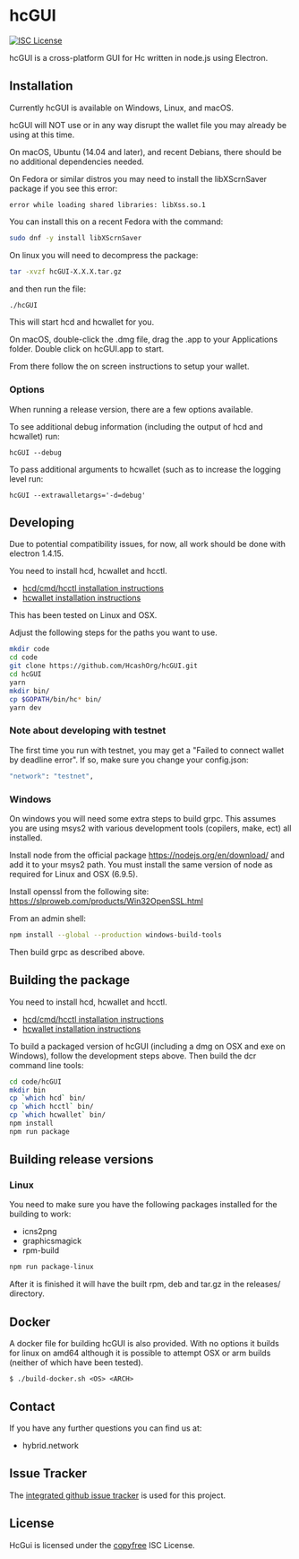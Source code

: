 # hcGUI

[![ISC License](http://img.shields.io/badge/license-ISC-blue.svg)](http://copyfree.org)

hcGUI is a cross-platform GUI for Hc written in node.js using
Electron.

## Installation

Currently hcGUI is available on Windows, Linux, and macOS.

hcGUI will NOT use or in any way disrupt the wallet file you may
already be using at this time.

On macOS, Ubuntu (14.04 and later), and recent Debians, there should be
no additional dependencies needed.

On Fedora or similar distros you may need to install the libXScrnSaver
package if you see this error:
```
error while loading shared libraries: libXss.so.1
```

You can install this on a recent Fedora with the command:

```bash
sudo dnf -y install libXScrnSaver
```

On linux you will need to decompress the package:
```bash
tar -xvzf hcGUI-X.X.X.tar.gz
```
and then run the file:
```bash
./hcGUI
```

This will start hcd and hcwallet for you.

On macOS, double-click the .dmg file, drag the .app to your
Applications folder.  Double click on hcGUI.app to start.

From there follow the on screen instructions to setup your wallet.

### Options

When running a release version, there are a few options available.

To see additional debug information (including the output of hcd and hcwallet) run:

```
hcGUI --debug
```

To pass additional arguments to hcwallet (such as to increase the logging level run:

```
hcGUI --extrawalletargs='-d=debug'
```

## Developing

Due to potential compatibility issues, for now, all work should be
done with electron 1.4.15.

You need to install hcd, hcwallet and hcctl.  

- [hcd/cmd/hcctl installation instructions](https://github.com/HcashOrg/hcd#updating)
- [hcwallet installation instructions](https://github.com/HcashOrg/hcwallet#installation-and-updating)

This has been tested on Linux and OSX.

Adjust the following steps for the paths you want to use.

``` bash
mkdir code
cd code
git clone https://github.com/HcashOrg/hcGUI.git
cd hcGUI
yarn
mkdir bin/
cp $GOPATH/bin/hc* bin/
yarn dev
```

### Note about developing with testnet

The first time you run with testnet, you may get a "Failed to connect wallet by deadline error".  If so, make sure you change your config.json:
```bash
"network": "testnet",
```

### Windows

On windows you will need some extra steps to build grpc.  This assumes
you are using msys2 with various development tools (copilers, make,
ect) all installed.

Install node from the official package https://nodejs.org/en/download/
and add it to your msys2 path.  You must install the same version of node as required for Linux and OSX (6.9.5).

Install openssl from the following site:
https://slproweb.com/products/Win32OpenSSL.html

From an admin shell:

```bash
npm install --global --production windows-build-tools
```

Then build grpc as described above.

## Building the package

You need to install hcd, hcwallet and hcctl.  

- [hcd/cmd/hcctl installation instructions](https://github.com/HcashOrg/hcd#updating)
- [hcwallet installation instructions](https://github.com/HcashOrg/hcwallet#installation-and-updating)

To build a packaged version of hcGUI (including a dmg on OSX and
exe on Windows), follow the development steps above.  Then build the
dcr command line tools:

```bash
cd code/hcGUI
mkdir bin
cp `which hcd` bin/
cp `which hcctl` bin/
cp `which hcwallet` bin/
npm install
npm run package
```

## Building release versions

### Linux

You need to make sure you have the following packages installed for the building to work:
- icns2png
- graphicsmagick
- rpm-build

```bash
npm run package-linux
```

After it is finished it will have the built rpm, deb and tar.gz in the releases/ directory.

## Docker

A docker file for building hcGUI is also provided.  With no options it builds for linux on amd64 although it is possible to attempt OSX or arm builds (neither of which have been tested).

```
$ ./build-docker.sh <OS> <ARCH>
```

## Contact

If you have any further questions you can find us at:

- hybrid.network

## Issue Tracker

The
[integrated github issue tracker](https://github.com/coolsnady/hcGUI/issues)
is used for this project.

## License

HcGui is licensed under the [copyfree](http://copyfree.org) ISC License.
